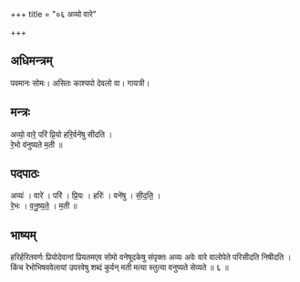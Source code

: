 +++
title = "०६ अव्यो वारे"

+++
## अधिमन्त्रम्
पवमानः सोमः। असितः काश्यपो देवलो वा। गायत्री।

## मन्त्रः
अव्यो॒ वारे॒ परि॑ प्रि॒यो हरि॒र्वने॑षु सीदति ।  
रे॒भो व॑नुष्यते म॒ती ॥

## पदपाठः
अव्यः॑ । वारे॑ । परि॑ । प्रि॒यः । हरिः॑ । वने॑षु । सी॒द॒ति॒ ।  
रे॒भः । व॒नु॒ष्य॒ते॒ । म॒ती ॥

## भाष्यम्
हरिर्हरितवर्णः प्रियोदेवानां प्रियतमएव सोमो वनेषूदकेषु संपृक्तः अव्यः अवेः वारे वालोपेते परिसीदति निषीदति । किंच रेभोभिषववेलायां उपरवेषु शब्दं कुर्वन् मती मत्या स्तुत्या वनुष्यते सेव्यते ॥ ६ ॥